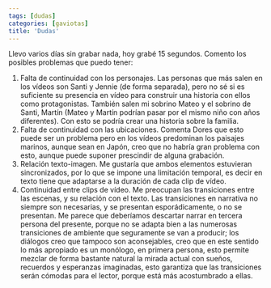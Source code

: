 ```yaml
---
tags: [dudas]
categories: [gaviotas]
title: 'Dudas'
---
```


Llevo varios días sin grabar nada, hoy grabé 15 segundos. Comento los posibles problemas que puedo tener:

1. Falta de continuidad con los personajes. Las personas que más salen en los vídeos son Santi y Jennie (de forma separada), pero no sé si es suficiente su presencia en vídeo para construir una historia con ellos como protagonistas. También salen mi sobrino Mateo y el sobrino de Santi, Martín (Mateo y Martín podrían pasar por el mismo niño con años diferentes). Con esto se podría crear una historia sobre la familia.
2. Falta de continuidad con las ubicaciones. Comenta Dores que esto puede ser un problema pero en los vídeos predominan los paisajes marinos, aunque sean en Japón, creo que no habría gran problema con esto, aunque puede suponer prescindir de alguna grabación.
3. Relación texto-imagen. Me gustaría que ambos elementos estuvieran sincronizados, por lo que se impone una limitación temporal, es decir en texto tiene que adaptarse a la duración de cada clip de vídeo.
4. Continuidad entre clips de vídeo. Me preocupan las transiciones entre las escenas, y su relación con el texto. Las transiciones en narrativa no siempre son necesarias, y se presentan esporádicamente, o no se presentan. Me parece que deberíamos descartar narrar en tercera persona del presente, porque no se adapta bien a las numerosas transiciones de ambiente que seguramente se van a producir; los diálogos creo que tampoco son aconsejables, creo que en este sentido lo más apropiado es un monólogo, en primera persona, esto permite mezclar de forma bastante natural la mirada actual con sueños, recuerdos y esperanzas imaginadas, esto garantiza que las transiciones serán cómodas para el lector, porque está más acostumbrado a ellas.
